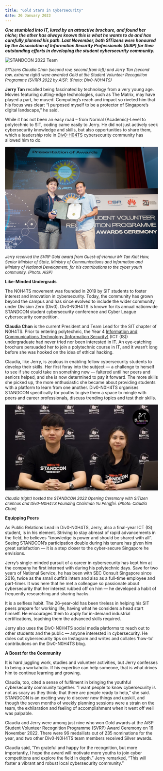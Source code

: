 ```yaml
---
title: "Gold Stars in Cybersecurity"
date: 26 January 2023
---
```


***One stumbled into IT, lured by an attractive brochure, and found her niche; the other has always known this is what he wants to do and has carefully planned his path. Last November, both SITizens were honoured by the Association of Information Security Professionals (AiSP) for their outstanding efforts in developing the student cybersecurity community.***

![STANDCON 2022 Team](./standcon2022team.jpg)

<font size="2">*SITizens Claudia Chan (second row, second from left) and Jerry Tan (second row, extreme right) were awarded Gold at the Student Volunteer Recognition Programme (SVRP) 2022 by AiSP.  (Photo: Div0-N0H4TS)*</font>

**Jerry Tan** recalled being fascinated by technology from a very young age. Movies featuring cutting-edge technologies, such as The Matrix, may have played a part, he mused. Computing’s reach and impact so riveted him that his focus was clear: “I purposed myself to be a protector of Singapore’s digital landscape,” he said.

While it has not been an easy road – from Normal (Academic)-Level to polytechnic to SIT, coding came easily to Jerry. He did not just actively seek cybersecurity knowledge and skills, but also opportunities to share them, which a leadership role in [Div0-H04TS](https://n0h4ts.com/ "H04TS") cybersecurity community has allowed him to do.

![Jerry Tan Fu Wei](./jerrytanfuwei.jpg)

<font size="2">*Jerry received the SVRP Gold award from Guest-of-Honour Mr Tan Kiat How, Senior Minister of State, Ministry of Communications and Information and Ministry of National Development, for his contributions to the cyber youth community. (Photo: AiSP)*</font>

**Like-Minded Undergrads**

The N0H4TS movement was founded in 2019 by SIT students to foster interest and innovation in cybersecurity. Today, the community has grown beyond the campus and has since evolved to include the wider community under Division Zero (Div0). Div0-N0H4TS is known for its annual nationwide STANDCON student cybersecurity conference and Cyber League cybersecurity competition.

**Claudia Chan** is the current President and Team Lead for the SIT chapter of N0H4TS. Prior to entering polytechnic, the Year 4 [Information and Communications Technology (Information Security)](https://www.singaporetech.edu.sg/undergraduate-programmes/information-and-communications-technology-information-security "ICT(IS)") (ICT (IS)) undergraduate had never tried nor been interested in IT. An eye-catching brochure persuaded her to join a polytechnic course in IT, and it wasn’t long before she was hooked on the idea of ethical hacking.

Claudia, like Jerry, is zealous in enabling fellow cybersecurity students to develop their skills. Her first foray into the subject — a challenge to herself to see if she could take on something new — faltered until her peers and seniors helped, and she is now determined to pay it forward. The more skills she picked up, the more enthusiastic she became about providing students with a platform to learn from one another. Div0-N0H4TS organises STANDCON specifically for youths to give them a space to mingle with peers and career professionals, discuss trending topics and test their skills.

![STANDCON 2022 Opening Ceremony](./standcon2022openingceremony.jpg)

<font size="2">*Claudia (right) hosted the STANDCON 2022 Opening Ceremony with SITizen alumnus and Div0-N0H4TS Founding Chairman Yu Pengfei. (Photo: Claudia Chan)*</font>

**Equipping Peers**

As Public Relations Lead in Div0-N0H4TS, Jerry, also a final-year ICT (IS) student, is in his element. Striving to stay abreast of rapid advancements in the field, he believes “knowledge is power and should be shared with all”. Seeing STANDCON’s participation double during his tenure has given him great satisfaction — it is a step closer to the cyber-secure Singapore he envisions.

Jerry’s single-minded pursuit of a career in cybersecurity has kept him at the company he first interned with during his polytechnic days. Save for two years of National Service, he has been with SEC Consult Singapore since 2016, twice as the small outfit’s intern and also as a full-time employee and part-timer. It was here that he met a colleague so passionate about cybersecurity that her interest rubbed off on him — he developed a habit of frequently researching and sharing hacks.

It is a selfless habit. The 26-year-old has been tireless in helping his SIT peers prepare for working life, having what he considers a head start himself. He encourages them to apply for in-demand industrial certifications, teaching them the advanced skills required.

Jerry also uses the Div0-N0H4TS social media platforms to reach out to other students and the public — anyone interested in cybersecurity. He doles out cybersecurity tips on Instagram and writes and collates ‘how-to' contributions on the Div0-N0H4TS blog.

**A Boost for the Community**

It is hard juggling work, studies and volunteer activities, but Jerry confesses to being a workaholic. If his expertise can help someone, that is what drives him to continue learning and growing.

Claudia, too, cited a sense of fulfilment in bringing the youthful cybersecurity community together. “I want people to know cybersecurity is not as scary as they think; that there are people ready to help,” she said. STANDCON is an exciting way to discover new things and upskill, and though the seven months of weekly planning sessions were a strain on the team, the exhilaration and feeling of accomplishment when it went off well was palpable.

Claudia and Jerry were among just nine who won Gold awards at the AiSP Student Volunteer Recognition Programme (SVRP) Award Ceremony on 16 November 2022. There were 96 medallists out of 235 nominations for the year, and two other Div0-N0H4TS team members received Silver awards.

Claudia said, “I’m grateful and happy for the recognition, but more importantly, I hope the award will motivate more youths to join cyber competitions and explore the field in depth.” Jerry remarked, “This will foster a vibrant and robust local cybersecurity community.”